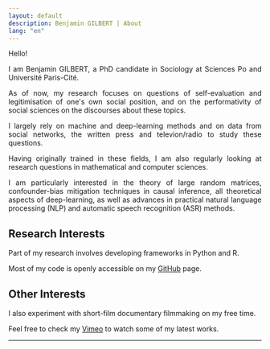 ```yaml
---
layout: default
description: Benjamin GILBERT | About
lang: "en"
---
```


<div style="text-align: justify"> 

<p> Hello! </p>

<p> I am Benjamin GILBERT, a PhD candidate in Sociology at Sciences Po and Université Paris-Cité. </p>

<p> As of now, my research focuses on questions of self-evaluation and legitimisation of one's own social position, and on the performativity of social sciences on the discourses about these topics. </p>

<p> I largely rely on machine and deep-learning methods and on data from social networks, the written press and televion/radio to study these questions. </p>

<p> Having originally trained in these fields, I am also regularly looking at research questions in mathematical and computer sciences. </p>

<p>I am particularly interested in the theory of large random matrices, confounder-bias mitigation techniques in causal inference, all theoretical aspects of deep-learning, as well as advances in practical natural language processing (NLP) and automatic speech recognition (ASR) methods. </p>

</div>

## Research Interests

<div style="text-align: justify">

<p></p>

<p></p>

<p> Part of my research involves developing frameworks in Python and R. </p>

<p> Most of my code is openly accessible on my <a href = "https://github.com/bglbrt">GitHub</a> page. </p>

</div>

## Other Interests

<div style="text-align: justify">

<p> I also experiment with short-film documentary filmmaking on my free time. </p>

<p> Feel free to check my <a href = "https://vimeo.com/bglbrt">Vimeo</a> to watch some of my latest works. </p>

</div>

---
